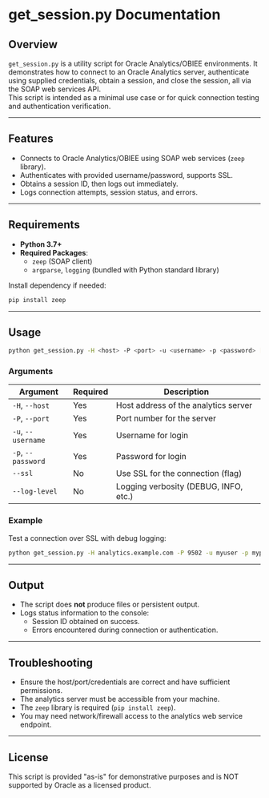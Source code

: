 # get_session.py Documentation

## Overview

`get_session.py` is a utility script for Oracle Analytics/OBIEE environments.
It demonstrates how to connect to an Oracle Analytics server, authenticate using supplied credentials, obtain a session, and close the session, all via the SOAP web services API.  
This script is intended as a minimal use case or for quick connection testing and authentication verification.

---

## Features

- Connects to Oracle Analytics/OBIEE using SOAP web services (`zeep` library).
- Authenticates with provided username/password, supports SSL.
- Obtains a session ID, then logs out immediately.
- Logs connection attempts, session status, and errors.

---

## Requirements

- **Python 3.7+**
- **Required Packages**:  
  - `zeep` (SOAP client)
  - `argparse`, `logging` (bundled with Python standard library)

Install dependency if needed:

```sh
pip install zeep
```

---

## Usage

```sh
python get_session.py -H <host> -P <port> -u <username> -p <password> [--ssl] [--log-level <level>]
```

### Arguments

| Argument              | Required | Description                                   |
|-----------------------|----------|-----------------------------------------------|
| `-H`, `--host`        | Yes      | Host address of the analytics server          |
| `-P`, `--port`        | Yes      | Port number for the server                    |
| `-u`, `--username`    | Yes      | Username for login                            |
| `-p`, `--password`    | Yes      | Password for login                            |
| `--ssl`               | No       | Use SSL for the connection (flag)             |
| `--log-level`         | No       | Logging verbosity (DEBUG, INFO, etc.)         |

### Example

Test a connection over SSL with debug logging:

```sh
python get_session.py -H analytics.example.com -P 9502 -u myuser -p mypass --ssl --log-level DEBUG
```

---

## Output

- The script does **not** produce files or persistent output.
- Logs status information to the console:
  - Session ID obtained on success.
  - Errors encountered during connection or authentication.

---

## Troubleshooting

- Ensure the host/port/credentials are correct and have sufficient permissions.
- The analytics server must be accessible from your machine.
- The `zeep` library is required (`pip install zeep`).
- You may need network/firewall access to the analytics web service endpoint.

---

## License

This script is provided "as-is" for demonstrative purposes and is NOT supported by Oracle as a licensed product.
